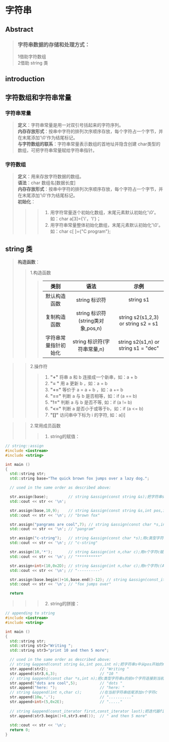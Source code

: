 # 字符串  
## Abstract  
>### 字符串数据的存储和处理方式：  
>1借助字符数组  
>2借助 string 类  

## introduction   
## 字符数组和字符串常量  
### 字符串常量  
  >**定义**：字符串常量是用一对双引号括起来的字符序列。    
  >**内存存放形式**：按串中字符的排列次序顺序存放，每个字符占一个字节，并在末尾添加'\0'作为结尾标记。  
  >**与字符数组的联系**：字符串常量表示数组的首地址并隐含创建 char类型的数组，可把字符串常量赋给字符串指针。  

### 字符数组  
  >**定义**：用来存放字符数据的数组。  
  >**语法**：char 数组名[数据长度]  
  >**内存存放形式**：按串中字符的排列次序顺序存放，每个字符占一个字节，并在末尾添加'\0'作为结尾标记。  
  >**初始化**：  
  >>>1. 用字符常量逐个初始化数组，末尾元素默认初始化'\0'。如：char a[3]={'i'，'l'}；  
  >>>2. 用字符串常量整体初始化数组，末尾元素默认初始化'\0'。如：char c[ ]={"C program"};  
 
 
 ## string 类
 >**构造函数**：  
 >>1.构造函数 
>>>   | 类别 | 语法  | 示例 |
>>>   | :------------:       |    :---------------:             | :--------------:                    | 
>>>   | 默认构造函数         | string 标识符                     | string s1                           |
>>>   | 复制构造函数         | string 标识符(string类对象,pos,n) | string s2(s1,2,3)  or string s2 = s1 |
>>>   | 字符串常量指针初始化 | string 标识符(字符串常量,n)       | string s2(s1,n) or string s1 = "dec" |
 
 >>2.操作符 
>>>1. **"+"**  将串 a 和 b 连接成一个新串，如：a + b
>>>2. **"= "** 用 a 更新 b ，如：a = b
>>>3. **"+="** 等价于 a = a + b ，如：a += b
>>>4. **"=="** 判断 a 与 b 是否相等，如：if (a == b) 
>>>5. **"!="** 判断 a 与 b 是否不等, 如：if (a != b) 
>>>6. **"<="** 判断 a 是否小于或等于b，如：if (a <= b) 
>>>7. **"[]"** 访问串中下标为 i 的字符, 如：a[i]

 >>2.常用成员函数
>>>1. string的赋值：
```cpp
// string::assign
#include <iostream>
#include <string>

int main ()
{
  std::string str;
  std::string base="The quick brown fox jumps over a lazy dog.";

  // used in the same order as described above:

  str.assign(base);         // string &assign(const string &s);把字符串s赋给当前字符串
  std::cout << str << '\n';

  str.assign(base,10,9);    // string &assign(const string &s,int pos,int n);把字符串s中从pos开始的n个字符赋给当前字符串
  std::cout << str << '\n'; // "brown fox"

  str.assign("pangrams are cool",7); // string &assign(const char *s,int n);用c字符串s开始的n个字符赋值
  std::cout << str << '\n'; // "pangram"

  str.assign("c-string");   // string &assign(const char *s);用c类型字符串s赋值
  std::cout << str << '\n'; // "c-string"

  str.assign(10,'*');       // string &assign(int n,char c);用n个字符c赋值给当前字符串
  std::cout << str << '\n'; // "**********"

  str.assign<int>(10,0x2D); // string &assign(int n,char c);用n个字符c(ASSIIC码)赋值给当前字符串
  std::cout << str << '\n'; // "----------"

  str.assign(base.begin()+16,base.end()-12); // string &assign(const_iterator first,const_itertor last);把first和last迭代器之间的部分赋给字符串
  std::cout << str << '\n'; // "fox jumps over"

  return 
```
>>>2. string的拼接：
```cpp
// appending to string
#include <iostream>
#include <string>

int main ()
{
  std::string str;
  std::string str2="Writing ";
  std::string str3="print 10 and then 5 more";

  // used in the same order as described above:
  // string &append(const string &s,int pos,int n);把字符串s中从pos开始的n个字符连接到当前字符串的结尾
  str.append(str2);                       // "Writing "
  str.append(str3,6,3);                   // "10 "
  // string &append(const char *s,int n);把c类型字符串s的前n个字符连接到当前字符串结尾
  str.append("dots are cool",5);          // "dots "
  str.append("here: ");                   // "here: "
  // string &append(int n,char c);        //在当前字符串结尾添加n个字符c
  str.append(10u,'.');                    // ".........."
  str.append<int>(5,0x2E);                // "....."
 
  // string &append(const_iterator first,const_iterator last);把迭代器first和last之间的部分连接到当前字符串的结尾
  str.append(str3.begin()+8,str3.end());  // " and then 5 more"
  
  std::cout << str << '\n';
  return 0;
}


```


